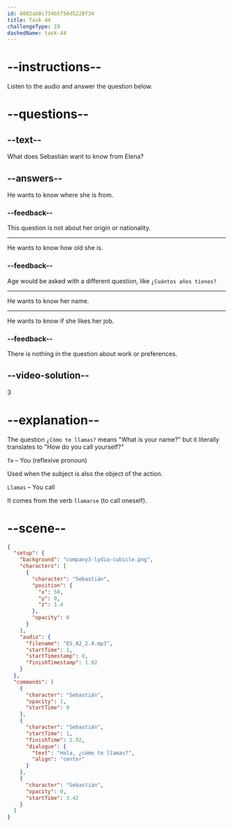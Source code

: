 ```yaml
---
id: 6882ab8c734b5756d5228f34
title: Task 44
challengeType: 19
dashedName: task-44
---
```


<!-- (Audio) Sebastián: Hola, ¿cómo te llamas? -->

# --instructions--

Listen to the audio and answer the question below.

# --questions--

## --text--

What does Sebastián want to know from Elena?

## --answers--

He wants to know where she is from.

### --feedback--

This question is not about her origin or nationality.

---

He wants to know how old she is.

### --feedback--

Age would be asked with a different question, like `¿Cuántos años tienes?`

---

He wants to know her name.

---

He wants to know if she likes her job.

### --feedback--

There is nothing in the question about work or preferences.

## --video-solution--

3

# --explanation--

The question `¿Cómo te llamas?` means "What is your name?" but it literally translates to "How do you call yourself?"

`Te` – You (reflexive pronoun)

Used when the subject is also the object of the action.

`Llamas` – You call

It comes from the verb `llamarse` (to call oneself).

# --scene--

```json
{
  "setup": {
    "background": "company3-lydia-cubicle.png",
    "characters": [
      {
        "character": "Sebastián",
        "position": {
          "x": 50,
          "y": 0,
          "z": 1.4
        },
        "opacity": 0
      }
    ],
    "audio": {
      "filename": "ES_A2_2.4.mp3",
      "startTime": 1,
      "startTimestamp": 0,
      "finishTimestamp": 1.92
    }
  },
  "commands": [
    {
      "character": "Sebastián",
      "opacity": 1,
      "startTime": 0
    },
    {
      "character": "Sebastián",
      "startTime": 1,
      "finishTime": 2.92,
      "dialogue": {
        "text": "Hola, ¿cómo te llamas?",
        "align": "center"
      }
    },
    {
      "character": "Sebastián",
      "opacity": 0,
      "startTime": 3.42
    }
  ]
}
```

